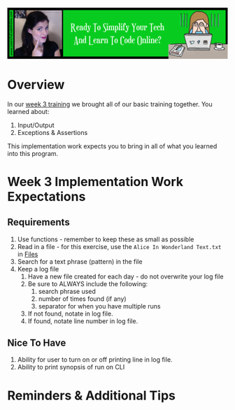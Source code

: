 <a href='https://www.learntocodeonline.com/'><img src='https://github.com/ProsperousHeart/TrainingUsingJupyter/blob/master/IMGs/learn-to-code-online.png?raw=true'></a>

# Overview

In our [week 3 training](../../Week_3) we brought all of our basic training together. You learned about:
1. Input/Output
2. Exceptions & Assertions

This implementation work expects you to bring in all of what you learned into this program. 

# Week 3 Implementation Work Expectations

## Requirements

1. Use functions - remember to keep these as small as possible
2. Read in a file - for this exercise, use the `Alice In Wonderland Text.txt` in [Files](Files)
3. Search for a text phrase (pattern)  in the file
4. Keep a log file
   1. Have a new file created for each day - do not overwrite your log file
   2. Be sure to ALWAYS include the following:
      1. search phrase used
      2. number of times found (if any)
      3. separator for when you have multiple runs
   3. If not found, notate in log file.
   4. If found, notate line number in log file.

## Nice To Have

1. Ability for user to turn on or off printing line in log file.
2. Ability to print synopsis of run on CLI

# Reminders & Additional Tips

